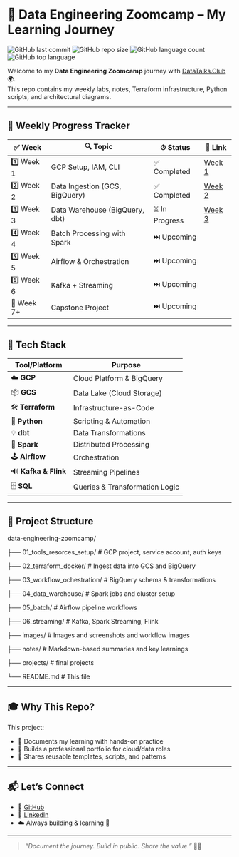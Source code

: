 # 🧠 Data Engineering Zoomcamp – My Learning Journey

![GitHub last commit](https://img.shields.io/github/last-commit/brightlili/DTC_data_engineering_zoomcamp?style=flat-square)
![GitHub repo size](https://img.shields.io/github/repo-size/brightlili/DTC_data_engineering_zoomcamp?style=flat-square)
![GitHub language count](https://img.shields.io/github/languages/count/brightlili/DTC_data_engineering_zoomcamp?style=flat-square)
![GitHub top language](https://img.shields.io/github/languages/top/brightlili/DTC_data_engineering_zoomcamp?style=flat-square)

Welcome to my **Data Engineering Zoomcamp** journey with [DataTalks.Club](https://github.com/DataTalksClub/data-engineering-zoomcamp) 🌍.  
This repo contains my weekly labs, notes, Terraform infrastructure, Python scripts, and architectural diagrams.

---

## 📅 Weekly Progress Tracker

| ✅ Week | 🔍 Topic | ⏱ Status | 🔗 Link |
|--------|---------|-----------|--------|
| 1️⃣ Week 1 | GCP Setup, IAM, CLI | ✅ Completed | [Week 1](./01_tools_resorces_setup/README.md) |
| 2️⃣ Week 2 | Data Ingestion (GCS, BigQuery) | ✅ Completed | [Week 2](./02_terraform_docker/README.md) |
| 3️⃣ Week 3 | Data Warehouse (BigQuery, dbt) | ⏳ In Progress | [Week 3](./03_workflow_ochestration/README.md) |
| 4️⃣ Week 4 | Batch Processing with Spark | ⏭️ Upcoming | |
| 5️⃣ Week 5 | Airflow & Orchestration | ⏭️ Upcoming | |
| 6️⃣ Week 6 | Kafka + Streaming | ⏭️ Upcoming | |
| 🔁 Week 7+ | Capstone Project | ⏭️ Upcoming | |

---

## 🔧 Tech Stack

| Tool/Platform | Purpose |
|---------------|---------|
| ☁️ **GCP** | Cloud Platform & BigQuery |
| 📦 **GCS** | Data Lake (Cloud Storage) |
| 🛠 **Terraform** | Infrastructure-as-Code |
| 🐍 **Python** | Scripting & Automation |
| 💡 **dbt** | Data Transformations |
| 🧬 **Spark** | Distributed Processing |
| 🕹 **Airflow** | Orchestration |
| 🔊 **Kafka & Flink** | Streaming Pipelines |
| 🗄 **SQL** | Queries & Transformation Logic |

---

## 📁 Project Structure

data-engineering-zoomcamp/

├── 01_tools_resorces_setup/          # GCP project, service account, auth keys

├── 02_terraform_docker/      # Ingest data into GCS and BigQuery

├── 03_workflow_ochestration/             # BigQuery schema & transformations

├── 04_data_warehouse/          # Spark jobs and cluster setup

├── 05_batch/          # Airflow pipeline workflows

├── 06_streaming/      # Kafka, Spark Streaming, Flink

├── images/      # Images and screenshots and workflow images

├── notes/                # Markdown-based summaries and key learnings

├── projects/          # final projects

└── README.md             # This file


---

## 🎓 Why This Repo?

This project:
- 📘 Documents my learning with hands-on practice
- 💼 Builds a professional portfolio for cloud/data roles
- 🤝 Shares reusable templates, scripts, and patterns

---

## 📬 Let’s Connect

- 💼 [GitHub](https://github.com/brightlili)
- 💬 [LinkedIn](https://www.linkedin.com/in/bright-o-9b95ba1a5/)
- ☁️ Always building & learning 💪

---

> _“Document the journey. Build in public. Share the value.”_ 🧠✨